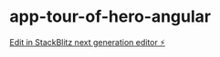 # app-tour-of-hero-angular

[Edit in StackBlitz next generation editor ⚡️](https://stackblitz.com/~/github.com/Dahianita53/app-tour-of-hero-angular)